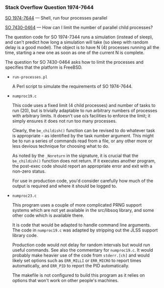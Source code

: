 ### Stack Overflow Question 1974-7644

[SO 1974-7644](https://stackoverflow.com/q/19747644) &mdash;
Shell, run four processes parallel

[SO 7430-0464](https://stackoverflow.com/questions/74300464) &mdash;
How can I limit the number of parallel child processes?

The question code for SO 1974-7344 runs a simulation (instead of
sleep), and can't predict how long a simulation will take (so sleep
with random delay is a good model).  The object is to have N (4)
processes running all the time, starting a new one as soon as one of
the current N is complete.

The question for SO 7430-0464 asks how to limit the processes and
specifies that the platform is FreeBSD.

* `run-processes.pl`

   A Perl script to simulate the requirements of SO 1974-7644.

* `numproc19.c`

  This code uses a fixed limit (4 child processes) and number of tasks
  to run (20), but is trivially adaptable to run arbitrary numbers of
  processes with arbitrary limits.
  It doesn't use o/s facilities to enforce the limit; it simply ensures
  it does not run too many processes.

  Clearly, the `be_childish()` function can be revised to do whatever
  task is appropriate - as identified by the task number argument.
  This might be to run a series of commands read from a file, or any
  other more or less devious technique for choosing what to do.

  As noted by the `_Noreturn` in the signature, it is crucial that the
  `be_childish()` function does not return.
  If it executes another program, the post-exec code should report an
  appropriate error and exit with a non-zero status.

  For use in production code, you'd consider carefully how much of the
  output is required and where it should be logged to.

* `numproc23.c`

  This program uses a couple of more complicated PRNG support systems
  which are not yet available in the src/libsoq library, and some other
  code which is available there.

  It is code that would be adapted to handle command line arguments.
  The code in `numproc19.c` was adapted by stripping out the JLSS
  support library code.

  Production code would not delay for random intervals but would run
  useful commands.  See also the commentary for `numproc19.c`.  It would
  probably make heavier use of the code from `stderr.[ch]` and would
  likely set options such as `ERR_MILLI` or `ERR_MICRO` to report times
  automatically, and `ERR_PID` to report the PID automatically.

  The makefile is not configured to build this program as it relies on
  options that won't work on other people's machines.
